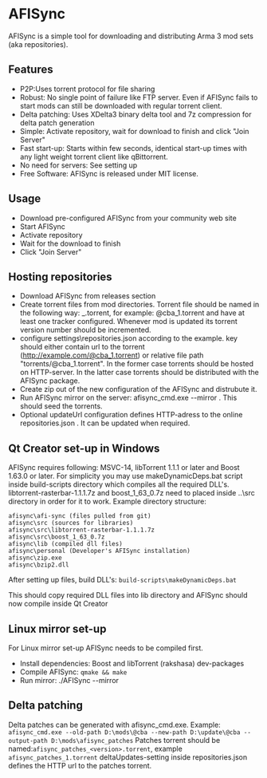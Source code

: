 # AFISync

AFISync is a simple tool for downloading and distributing Arma 3 mod sets (aka repositories).


## Features

- P2P:Uses torrent protocol for file sharing
- Robust: No single point of failure like FTP server. Even if AFISync fails to start mods can still  be downloaded with regular torrent client.
- Delta patching: Uses XDelta3 binary delta tool and 7z compression for delta patch generation
- Simple: Activate repository, wait for download to finish and click "Join Server"
- Fast start-up: Starts within few seconds, identical start-up times with any light weight torrent client like qBittorrent.
- No need for servers: See setting up
- Free Software: AFISync is released under MIT license.


## Usage

- Download pre-configured AFISync from your community web site
- Start AFISync
- Activate repository
- Wait for the download to finish
- Click "Join Server"


## Hosting repositories

- Download AFISync from releases section
- Create torrent files from mod directories. Torrent file should be named in the following way: <name>_<version>.torrent, for example: @cba_1.torrent and have at least one tracker configured. Whenever mod is updated its torrent version number should be incremented.
- configure settings\repositories.json according to the example. key should either contain url to the torrent (http://example.com/@cba_1.torrent) or relative file path "torrents/@cba_1.torrent". In the former case torrents should be hosted on HTTP-server. In the latter case torrents should be distributed with the AFISync package.
- Create zip out of the new configuration of the AFISync and distrubute it.
- Run AFISync mirror on the server: afisync_cmd.exe --mirror <path to mods>. This should seed the torrents.
- Optional updateUrl configuration defines HTTP-adress to the online repositories.json . It can be updated when required.


## Qt Creator set-up in Windows

AFISync requires following: MSVC-14, libTorrent 1.1.1 or later and Boost 1.63.0 or later. For simplicity you may use makeDynamicDeps.bat script inside build-scripts directory which compiles all the required DLL's. libtorrent-rasterbar-1.1.1.7z and boost_1_63_0.7z need to placed inside ..\src directory in order for it to work.
Example directory structure: 
```
afisync\afi-sync (files pulled from git)
afisync\src (sources for libraries)
afisync\src\libtorrent-rasterbar-1.1.1.7z
afisync\src\boost_1_63_0.7z
afisync\lib (compiled dll files)
afisync\personal (Developer's AFISync installation)
afisync\zip.exe
afisync\bzip2.dll
```
After setting up files, build DLL's: `build-scripts\makeDynamicDeps.bat`

This should copy required DLL files into lib directory and AFISync should now compile inside Qt Creator

## Linux mirror set-up

For Linux mirror set-up AFISync needs to be compiled first.
- Install dependencies: Boost and libTorrent (rakshasa) dev-packages
- Compile AFISync: ```qmake && make```
- Run mirror:   ./AFISync --mirror <mods directory>


## Delta patching

Delta patches can be generated with afisync_cmd.exe.
Example: `afisync_cmd.exe --old-path D:\mods\@cba --new-path D:\update\@cba --output-path D:\mods\afisync_patches`
Patches torrent should be named:`afisync_patches_<version>.torrent`, example `afisync_patches_1.torrent`
deltaUpdates-setting inside repositories.json defines the HTTP url to the patches torrent.
